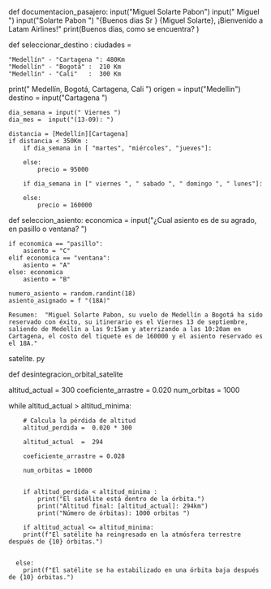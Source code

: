 def documentacion_pasajero:
    input("Miguel Solarte Pabon")
    input(" Miguel ")
    input("Solarte Pabon ")
    "{Buenos dias Sr } {Miguel Solarte}, ¡Bienvenido a Latam Airlines!"
    print(Buenos dias, como se encuentra? )
 

def seleccionar_destino :
    ciudades = 
            
    "Medellín" - "Cartagena ": 480Km
    "Medellín" - "Bogotá" :  210 Km
    "Medellín" - "Cali"   :  300 Km
        
  
           
 print(" Medellín, Bogotá, Cartagena, Cali ")
    origen = input("Medellin")
    destino = input("Cartagena ")
    
    dia_semana = input(" Viernes ")
    dia_mes =  input("(13-09): ")
    
    distancia = [Medellín][Cartagena]
    if distancia < 350Km :
        if dia_semana in [ "martes", "miércoles", "jueves"]:
            
        else:
            precio = 95000
    
        if dia_semana in [" viernes ", " sabado ", " domingo ", " lunes"]:
          
        else:
            precio = 160000
 
    

def seleccion_asiento:
    economica = input("¿Cual asiento es de su agrado, en pasillo o ventana? ")
    
    if economica == "pasillo":
        asiento = "C"
    elif economica == "ventana":
        asiento = "A"
    else: economica
        asiento = "B"
    
    numero_asiento = random.randint(18)
    asiento_asignado = f "(18A)"
    
    Resumen:  "Miguel Solarte Pabon, su vuelo de Medellín a Bogotá ha sido reservado con éxito, su itinerario es el Viernes 13 de septiembre, saliendo de Medellín a las 9:15am y aterrizando a las 10:20am en Cartagena, el costo del tiquete es de 160000 y el asiento reservado es el 18A."



   satelite. py 

def  desintegracion_orbital_satelite

altitud_actual = 300
coeficiente_arrastre = 0.020
num_orbitas = 1000
  

while altitud_actual > altitud_minima:

        # Calcula la pérdida de altitud
        altitud_perdida =  0.020 * 300
        
        altitud_actual  =  294
        
        coeficiente_arrastre = 0.028
        
        num_orbitas = 10000
        
      
        if altitud_perdida < altitud_minima :
            print("El satélite está dentro de la órbita.")
            print("Altitud final: [altitud_actual]: 294km")
            print("Número de órbitas): 1000 orbitas ")
          
        if altitud_actual <= altitud_minima:
        print(f"El satélite ha reingresado en la atmósfera terrestre después de {10} órbitas.")
 
      
      else:
        print(f"El satélite se ha estabilizado en una órbita baja después de {10} órbitas.")


    
       
        
